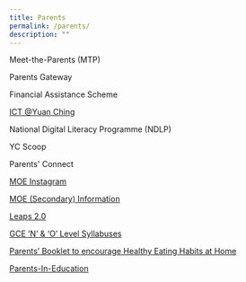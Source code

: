 ```yaml
---
title: Parents
permalink: /parents/
description: ""
---
```



Meet-the-Parents (MTP)

Parents Gateway

Financial Assistance Scheme

[ICT @Yuan Ching](https://sites.google.com/view/hblyuanching/home)

National Digital Literacy Programme (NDLP)

YC Scoop

Parents' Connect

[MOE Instagram](https://www.instagram.com/parentingwith.moesg/)

[MOE (Secondary) Information](https://www.moe.gov.sg/secondary)

[Leaps 2.0](https://www.moe.gov.sg/education-in-sg/our-programmes/cca/leaps2-0)

[GCE ‘N’ & ‘O’ Level Syllabuses](https://www.seab.gov.sg/)

[Parents’ Booklet to encourage Healthy Eating Habits at Home](/files/HPB%20HM%20Parents%20Booklet_School_Generic_30%20Mar.pdf)

[Parents-In-Education](https://www.schoolbag.edu.sg/)
